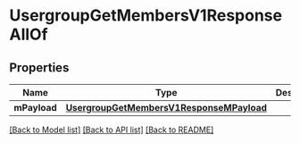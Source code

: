 # UsergroupGetMembersV1ResponseAllOf

## Properties
Name | Type | Description | Notes
------------ | ------------- | ------------- | -------------
**mPayload** | [**UsergroupGetMembersV1ResponseMPayload**](UsergroupGetMembersV1ResponseMPayload.md) |  | 

[[Back to Model list]](../README.md#documentation-for-models) [[Back to API list]](../README.md#documentation-for-api-endpoints) [[Back to README]](../README.md)


